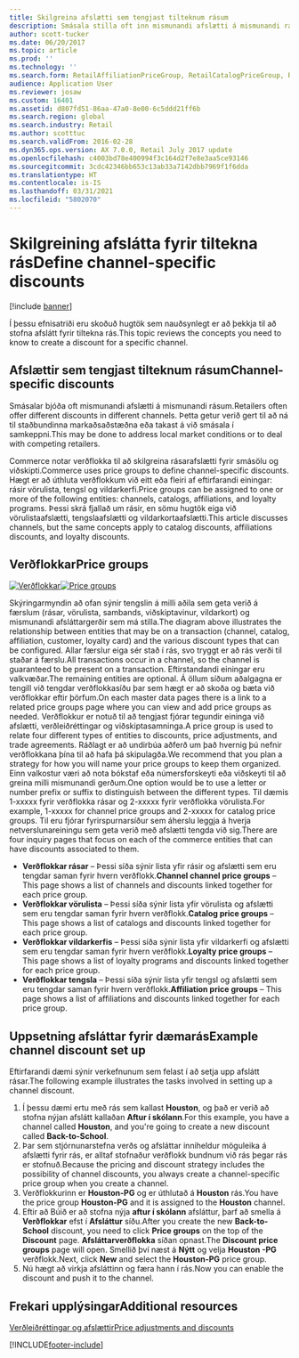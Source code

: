 ```yaml
---
title: Skilgreina afslætti sem tengjast tilteknum rásum
description: Smásala stilla oft inn mismunandi afslætti á mismunandi rásum. Í þessu efnisatriði eru skoðuð hugtök sem nauðsynlegt er að þekkja til að stofna afslátt fyrir tiltekna rás.
author: scott-tucker
ms.date: 06/20/2017
ms.topic: article
ms.prod: ''
ms.technology: ''
ms.search.form: RetailAffiliationPriceGroup, RetailCatalogPriceGroup, RetailChannelPriceGroup, RetailDiscountPriceGroup, RetailDiscountPricingWorkspace, RetailPeriodicDiscount, RetailStoreItemPriceList, RetailStoreTable
audience: Application User
ms.reviewer: josaw
ms.custom: 16401
ms.assetid: d807fd51-86aa-47a0-8e00-6c5ddd21ff6b
ms.search.region: global
ms.search.industry: Retail
ms.author: scotttuc
ms.search.validFrom: 2016-02-28
ms.dyn365.ops.version: AX 7.0.0, Retail July 2017 update
ms.openlocfilehash: c4003bd78e400994f3c164d2f7e8e3aa5ce93146
ms.sourcegitcommit: 3cdc42346bb653c13ab33a7142dbb7969f1f6dda
ms.translationtype: HT
ms.contentlocale: is-IS
ms.lasthandoff: 03/31/2021
ms.locfileid: "5802070"
---
```

# <a name="define-channel-specific-discounts"></a><span data-ttu-id="c68bc-104">Skilgreining afslátta fyrir tiltekna rás</span><span class="sxs-lookup"><span data-stu-id="c68bc-104">Define channel-specific discounts</span></span>

[!include [banner](includes/banner.md)]

<span data-ttu-id="c68bc-105">Í þessu efnisatriði eru skoðuð hugtök sem nauðsynlegt er að þekkja til að stofna afslátt fyrir tiltekna rás.</span><span class="sxs-lookup"><span data-stu-id="c68bc-105">This topic reviews the concepts you need to know to create a discount for a specific channel.</span></span>

## <a name="channel-specific-discounts"></a><span data-ttu-id="c68bc-106">Afslættir sem tengjast tilteknum rásum</span><span class="sxs-lookup"><span data-stu-id="c68bc-106">Channel-specific discounts</span></span>

<span data-ttu-id="c68bc-107">Smásalar bjóða oft mismunandi afslætti á mismunandi rásum.</span><span class="sxs-lookup"><span data-stu-id="c68bc-107">Retailers often offer different discounts in different channels.</span></span> <span data-ttu-id="c68bc-108">Þetta getur verið gert til að ná til staðbundinna markaðsaðstæðna eða takast á við smásala í samkeppni.</span><span class="sxs-lookup"><span data-stu-id="c68bc-108">This may be done to address local market conditions or to deal with competing retailers.</span></span>

<span data-ttu-id="c68bc-109">Commerce notar verðflokka til að skilgreina rásarafslætti fyrir smásölu og viðskipti.</span><span class="sxs-lookup"><span data-stu-id="c68bc-109">Commerce uses price groups to define channel-specific discounts.</span></span> <span data-ttu-id="c68bc-110">Hægt er að úthluta verðflokkum við eitt eða fleiri af eftirfarandi einingar: rásir vörulista, tengsl og vildarkerfi.</span><span class="sxs-lookup"><span data-stu-id="c68bc-110">Price groups can be assigned to one or more of the following entities: channels, catalogs, affiliations, and loyalty programs.</span></span> <span data-ttu-id="c68bc-111">Þessi skrá fjallað um rásir, en sömu hugtök eiga við vörulistaafslætti, tengslaafslætti og vildarkortaafslætti.</span><span class="sxs-lookup"><span data-stu-id="c68bc-111">This article discusses channels, but the same concepts apply to catalog discounts, affiliations discounts, and loyalty discounts.</span></span>

## <a name="price-groups"></a><span data-ttu-id="c68bc-112">Verðflokkar</span><span class="sxs-lookup"><span data-stu-id="c68bc-112">Price groups</span></span>

<span data-ttu-id="c68bc-113">[![Verðflokkar](./media/price-groups-1024x608.png)](./media/price-groups.png)</span><span class="sxs-lookup"><span data-stu-id="c68bc-113">[![Price groups](./media/price-groups-1024x608.png)](./media/price-groups.png)</span></span>

<span data-ttu-id="c68bc-114">Skýringarmyndin að ofan sýnir tengslin á milli aðila sem geta verið á færslum (rásar, vörulista, sambands, viðskiptavinur, vildarkort) og mismunandi afsláttargerðir sem má stilla.</span><span class="sxs-lookup"><span data-stu-id="c68bc-114">The diagram above illustrates the relationship between entities that may be on a transaction (channel, catalog, affiliation, customer, loyalty card) and the various discount types that can be configured.</span></span> <span data-ttu-id="c68bc-115">Allar færslur eiga sér stað í rás, svo tryggt er að rás verði til staðar á færslu.</span><span class="sxs-lookup"><span data-stu-id="c68bc-115">All transactions occur in a channel, so the channel is guaranteed to be present on a transaction.</span></span> <span data-ttu-id="c68bc-116">Eftirstandandi einingar eru valkvæðar.</span><span class="sxs-lookup"><span data-stu-id="c68bc-116">The remaining entities are optional.</span></span> <span data-ttu-id="c68bc-117">Á öllum síðum aðalgagna er tengill við tengdar verðflokkasíðu þar sem hægt er að skoða og bæta við verðflokkar eftir þörfum.</span><span class="sxs-lookup"><span data-stu-id="c68bc-117">On each master data pages there is a link to a related price groups page where you can view and add price groups as needed.</span></span> <span data-ttu-id="c68bc-118">Verðflokkur er notuð til að tengjast fjórar tegundir eininga við afslætti, verðleiðréttingar og viðskiptasamninga.</span><span class="sxs-lookup"><span data-stu-id="c68bc-118">A price group is used to relate four different types of entities to discounts, price adjustments, and trade agreements.</span></span> <span data-ttu-id="c68bc-119">Ráðlagt er að undirbúa aðferð um það hvernig þú nefnir verðflokkana þína til að hafa þá skipulagða.</span><span class="sxs-lookup"><span data-stu-id="c68bc-119">We recommend that you plan a strategy for how you will name your price groups to keep them organized.</span></span> <span data-ttu-id="c68bc-120">Einn valkostur væri að nota bókstaf eða númersforskeyti eða viðskeyti til að greina milli mismunandi gerðum.</span><span class="sxs-lookup"><span data-stu-id="c68bc-120">One option would be to use a letter or number prefix or suffix to distinguish between the different types.</span></span> <span data-ttu-id="c68bc-121">Til dæmis 1-xxxxx fyrir verðflokka rásar og 2-xxxxx fyrir verðflokka vörulista.</span><span class="sxs-lookup"><span data-stu-id="c68bc-121">For example, 1-xxxxx for channel price groups and 2-xxxxx for catalog price groups.</span></span> <span data-ttu-id="c68bc-122">Til eru fjórar fyrirspurnarsíður sem áherslu leggja á hverja netverslunareiningu sem geta verið með afslætti tengda við sig.</span><span class="sxs-lookup"><span data-stu-id="c68bc-122">There are four inquiry pages that focus on each of the commerce entities that can have discounts associated to them.</span></span>

- <span data-ttu-id="c68bc-123">**Verðflokkar rásar** – Þessi síða sýnir lista yfir rásir og afslætti sem eru tengdar saman fyrir hvern verðflokk.</span><span class="sxs-lookup"><span data-stu-id="c68bc-123">**Channel channel price groups** – This page shows a list of channels and discounts linked together for each price group.</span></span>
- <span data-ttu-id="c68bc-124">**Verðflokkar vörulista** – Þessi síða sýnir lista yfir vörulista og afslætti sem eru tengdar saman fyrir hvern verðflokk.</span><span class="sxs-lookup"><span data-stu-id="c68bc-124">**Catalog price groups** – This page shows a list of catalogs and discounts linked together for each price group.</span></span>
- <span data-ttu-id="c68bc-125">**Verðflokkar vildarkerfis** – Þessi síða sýnir lista yfir vildarkerfi og afslætti sem eru tengdar saman fyrir hvern verðflokk.</span><span class="sxs-lookup"><span data-stu-id="c68bc-125">**Loyalty price groups** – This page shows a list of loyalty programs and discounts linked together for each price group.</span></span>
- <span data-ttu-id="c68bc-126">**Verðflokkar tengsla** – Þessi síða sýnir lista yfir tengsl og afslætti sem eru tengdar saman fyrir hvern verðflokk.</span><span class="sxs-lookup"><span data-stu-id="c68bc-126">**Affiliation price groups** – This page shows a list of affiliations and discounts linked together for each price group.</span></span>

## <a name="example-channel-discount-set-up"></a><span data-ttu-id="c68bc-127">Uppsetning afsláttar fyrir dæmarás</span><span class="sxs-lookup"><span data-stu-id="c68bc-127">Example channel discount set up</span></span>

<span data-ttu-id="c68bc-128">Eftirfarandi dæmi sýnir verkefnunum sem felast í að setja upp afslátt rásar.</span><span class="sxs-lookup"><span data-stu-id="c68bc-128">The following example illustrates the tasks involved in setting up a channel discount.</span></span>

1. <span data-ttu-id="c68bc-129">Í þessu dæmi ertu með rás sem kallast **Houston**, og það er verið að stofna nýjan afslátt kallaðan **Aftur í skólann**.</span><span class="sxs-lookup"><span data-stu-id="c68bc-129">For this example, you have a channel called **Houston**, and you're going to create a new discount called **Back-to-School**.</span></span>
2. <span data-ttu-id="c68bc-130">Þar sem stjórnunarstefna verðs og afsláttar inniheldur möguleika á afslætti fyrir rás, er alltaf stofnaður verðflokk bundnum við rás þegar rás er stofnuð.</span><span class="sxs-lookup"><span data-stu-id="c68bc-130">Because the pricing and discount strategy includes the possibility of channel discounts, you always create a channel-specific price group when you create a channel.</span></span>
3. <span data-ttu-id="c68bc-131">Verðflokkurinn er **Houston-PG** og er úthlutað á **Houston** rás.</span><span class="sxs-lookup"><span data-stu-id="c68bc-131">You have the price group **Houston-PG** and it is assigned to the **Houston** channel.</span></span>
4. <span data-ttu-id="c68bc-132">Eftir að Búið er að stofna nýja **aftur í skólann** afsláttur, þarf að smella á **Verðflokkar** efst í **Afsláttur** síðu.</span><span class="sxs-lookup"><span data-stu-id="c68bc-132">After you create the new **Back-to-School** discount, you need to click **Price groups** on the top of the **Discount** page.</span></span> <span data-ttu-id="c68bc-133">**Afsláttarverðflokka** síðan opnast.</span><span class="sxs-lookup"><span data-stu-id="c68bc-133">The **Discount price groups** page will open.</span></span> <span data-ttu-id="c68bc-134">Smellið því næst á **Nýtt** og velja **Houston -PG** verðflokk.</span><span class="sxs-lookup"><span data-stu-id="c68bc-134">Next, click **New** and select the **Houston-PG** price group.</span></span>
5. <span data-ttu-id="c68bc-135">Nú hægt að virkja afsláttinn og færa hann í rás.</span><span class="sxs-lookup"><span data-stu-id="c68bc-135">Now you can enable the discount and push it to the channel.</span></span>

## <a name="additional-resources"></a><span data-ttu-id="c68bc-136">Frekari upplýsingar</span><span class="sxs-lookup"><span data-stu-id="c68bc-136">Additional resources</span></span>

[<span data-ttu-id="c68bc-137">Verðleiðréttingar og afslættir</span><span class="sxs-lookup"><span data-stu-id="c68bc-137">Price adjustments and discounts</span></span>](price-adjustments-discounts.md)


[!INCLUDE[footer-include](../includes/footer-banner.md)]